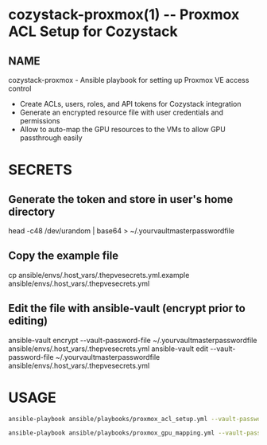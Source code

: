 # cozystack-proxmox(1) -- Proxmox ACL Setup for Cozystack

## NAME

cozystack-proxmox - Ansible playbook for setting up Proxmox VE access control
- Create ACLs, users, roles, and API tokens for Cozystack integration
- Generate an encrypted resource file with user credentials and permissions
- Allow to auto-map the GPU resources to the VMs to allow GPU passthrough easily

# SECRETS

<!-- Create a password with -->
## Generate the token and store in user's home directory
 head -c48 /dev/urandom | base64 > ~/.yourvaultmasterpasswordfile

## Copy the example file
 cp ansible/envs/.host_vars/.thepvesecrets.yml.example ansible/envs/.host_vars/.thepvesecrets.yml

## Edit the file with ansible-vault (encrypt prior to editing)
 ansible-vault encrypt --vault-password-file ~/.yourvaultmasterpasswordfile ansible/envs/.host_vars/.thepvesecrets.yml
 ansible-vault edit --vault-password-file ~/.yourvaultmasterpasswordfile ansible/envs/.host_vars/.thepvesecrets.yml

# USAGE


```bash
ansible-playbook ansible/playbooks/proxmox_acl_setup.yml --vault-password-file ~/.yourvaultmasterpasswordfile
```

```bash
ansible-playbook ansible/playbooks/proxmox_gpu_mapping.yml --vault-password-file ~/.yourvaultmasterpasswordfile
```

